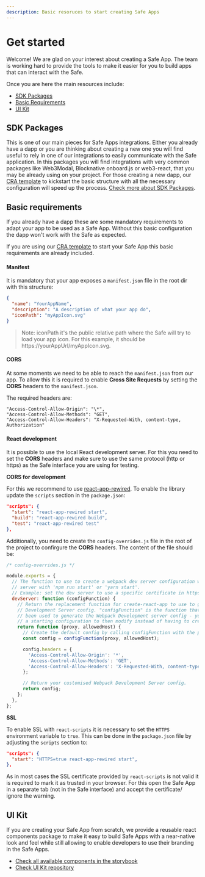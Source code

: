 ```yaml
---
description: Basic resoruces to start creating Safe Apps
---
```


# Get started

Welcome! We are glad on your interest about creating a Safe App. The team is working hard to provide the tools to make it easier for you to build apps that can interact with the Safe.

Once you are here the main resources include:

* [SDK Packages](./get-started.md#sdk-packages)
* [Basic Requirements](./get-started.md#basic-requirements)
* [UI Kit](./get-started.md#ui-kit)

## SDK Packages

This is one of our main pieces for Safe Apps integrations. Either you already have a dapp or you are thinking about creating a new one you will find useful to rely in one of our integrations to easily communicate with the Safe application. In this packages you will find integrations with very common packages like Web3Modal, Blocknative onboard.js or web3-react, that you may be already using on your project. For those creating a new dapp, our [CRA template](https://github.com/safe-global/safe-apps-sdk/tree/main/packages/cra-template-safe-app) to kickstart the basic structure with all the necessary configuration will speed up the process. [Check more about SDK Packages](./overview.md).

## Basic requirements

If you already have a dapp these are some mandatory requirements to adapt your app to be used as a Safe App. Without this basic configuration the dapp won't work with the Safe as expected.

If you are using our [CRA template](https://github.com/safe-global/safe-apps-sdk/tree/main/packages/cra-template-safe-app) to start your Safe App this basic requirements are already included.

#### Manifest

It is mandatory that your app exposes a `manifest.json` file in the root dir with this structure:

```json
{
  "name": "YourAppName",
  "description": "A description of what your app do",
  "iconPath": "myAppIcon.svg"
}
```

> Note: iconPath it's the public relative path where the Safe will try to load your app icon. For this example, it should be https://yourAppUrl/myAppIcon.svg.

#### CORS

At some moments we need to be able to reach the `manifest.json` from our app. To allow this it is required to enable **Cross Site Requests** by setting the **CORS** headers to the `manifest.json`.

The required headers are:

```
"Access-Control-Allow-Origin": "\*",
"Access-Control-Allow-Methods": "GET",
"Access-Control-Allow-Headers": "X-Requested-With, content-type, Authorization"
```

#### React development

It is possible to use the local React development server. For this you need to set the **CORS** headers and make sure to use the same protocol (http or https) as the Safe interface you are using for testing.

**CORS for development**

For this we recommend to use [react-app-rewired](https://www.npmjs.com/package/react-app-rewired). To enable the library update the `scripts` section in the `package.json`:

```json
"scripts": {
  "start": "react-app-rewired start",
  "build": "react-app-rewired build",
  "test": "react-app-rewired test"
},
```

Additionally, you need to create the `config-overrides.js` file in the root of the project to confirgure the **CORS** headers. The content of the file should be:

```js
/* config-overrides.js */

module.exports = {
  // The function to use to create a webpack dev server configuration when running the development
  // server with 'npm run start' or 'yarn start'.
  // Example: set the dev server to use a specific certificate in https.
  devServer: function (configFunction) {
    // Return the replacement function for create-react-app to use to generate the Webpack
    // Development Server config. "configFunction" is the function that would normally have
    // been used to generate the Webpack Development server config - you can use it to create
    // a starting configuration to then modify instead of having to create a config from scratch.
    return function (proxy, allowedHost) {
      // Create the default config by calling configFunction with the proxy/allowedHost parameters
      const config = configFunction(proxy, allowedHost);

      config.headers = {
        'Access-Control-Allow-Origin': '*',
        'Access-Control-Allow-Methods': 'GET',
        'Access-Control-Allow-Headers': 'X-Requested-With, content-type, Authorization',
      };

      // Return your customised Webpack Development Server config.
      return config;
    };
  },
};
```

**SSL**

To enable SSL with `react-scripts` it is necessary to set the `HTTPS` environment variable to `true`. This can be done in the `package.json` file by adjusting the `scripts` section to:

```json
"scripts": {
  "start": "HTTPS=true react-app-rewired start",
},
```

As in most cases the SSL certificate provided by `react-scripts` is not valid it is required to mark it as trusted in your browser. For this open the Safe App in a separate tab (not in the Safe interface) and accept the certificate/ ignore the warning.

## UI Kit

If you are creating your Safe App from scratch, we provide a reusable react components package to make it easy to build Safe Apps with a near-native look and feel while still allowing to enable developers to use their branding in the Safe Apps.

* [Check all available components in the storybook](https://components.safe.global)
* [Check UI Kit repository](https://github.com/safe-global/safe-react-components)